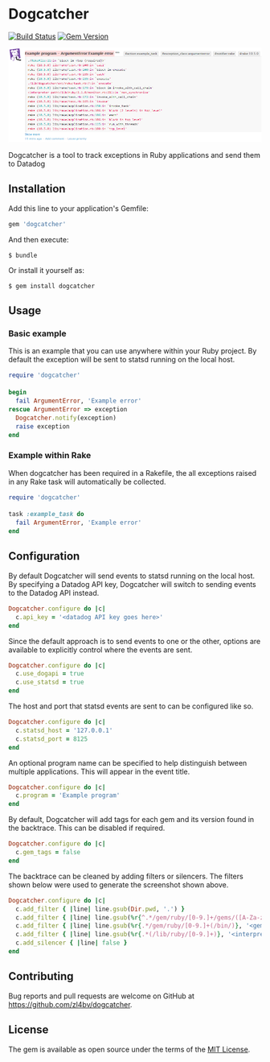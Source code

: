 # Dogcatcher

[![Build Status](https://travis-ci.org/zl4bv/dogcatcher.svg)](https://travis-ci.org/zl4bv/dogcatcher)
[![Gem Version](https://badge.fury.io/rb/dogcatcher.svg)](https://badge.fury.io/rb/dogcatcher)

![screenshot_event](support/screenshot_event.png)

Dogcatcher is a tool to track exceptions in Ruby applications and send them to Datadog

## Installation

Add this line to your application's Gemfile:

```ruby
gem 'dogcatcher'
```

And then execute:

    $ bundle

Or install it yourself as:

    $ gem install dogcatcher

## Usage

### Basic example

This is an example that you can use anywhere within your Ruby project. By
default the exception will be sent to statsd running on the local host.

```ruby
require 'dogcatcher'

begin
  fail ArgumentError, 'Example error'
rescue ArgumentError => exception
  Dogcatcher.notify(exception)
  raise exception
end
```

### Example within Rake

When dogcatcher has been required in a Rakefile, the all exceptions raised in
any Rake task will automatically be collected.

```ruby
require 'dogcatcher'

task :example_task do
  fail ArgumentError, 'Example error'
end
```

## Configuration

By default Dogcatcher will send events to statsd running on the local host. By
specifying a Datadog API key, Dogcatcher will switch to sending events to the
Datadog API instead.

```ruby
Dogcatcher.configure do |c|
  c.api_key = '<datadog API key goes here>'
end
```

Since the default approach is to send events to one or the other, options are
available to explicitly control where the events are sent.

```ruby
Dogcatcher.configure do |c|
  c.use_dogapi = true
  c.use_statsd = true
end
```

The host and port that statsd events are sent to can be configured like so.

```ruby
Dogcatcher.configure do |c|
  c.statsd_host = '127.0.0.1'
  c.statsd_port = 8125
end
```

An optional program name can be specified to help distinguish between multiple
applications. This will appear in the event title.

```ruby
Dogcatcher.configure do |c|
  c.program = 'Example program'
end
```

By default, Dogcatcher will add tags for each gem and its version found in the
backtrace. This can be disabled if required.

```ruby
Dogcatcher.configure do |c|
  c.gem_tags = false
end
```

The backtrace can be cleaned by adding filters or silencers. The filters
shown below were used to generate the screenshot shown above.

```ruby
Dogcatcher.configure do |c|
  c.add_filter { |line| line.gsub(Dir.pwd, '.') }
  c.add_filter { |line| line.gsub(%r{^.*/gem/ruby/[0-9.]+/gems/([A-Za-z0-9\-_]+)-([0-9.]+(\.[a-z]+(\.[0-9]+)?)?)/}, '\1 (\2) ') }
  c.add_filter { |line| line.gsub(%r{.*/gem/ruby/[0-9.]+(/bin/)}, '<gem path>\1') }
  c.add_filter { |line| line.gsub(%r{.*(/lib/ruby/[0-9.]+)}, '<interpreter path>\1') }
  c.add_silencer { |line| false }
end
```

## Contributing

Bug reports and pull requests are welcome on GitHub at https://github.com/zl4bv/dogcatcher.

## License

The gem is available as open source under the terms of the [MIT License](http://opensource.org/licenses/MIT).
